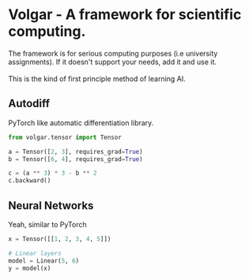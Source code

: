# Volgar - A framework for scientific computing.
The framework is for serious computing purposes (i.e university assignments). 
If it doesn't support your needs, add it and use it.
<br><br>
This is the kind of first principle method of learning AI.

## Autodiff
PyTorch like automatic differentiation library.

```python
from volgar.tensor import Tensor 

a = Tensor([2, 3], requires_grad=True)
b = Tensor([6, 4], requires_grad=True)

c = (a ** 3) * 3 - b ** 2
c.backward()
```

## Neural Networks
Yeah, similar to PyTorch

```python
x = Tensor([[1, 2, 3, 4, 5]])

# Linear layers
model = Linear(5, 6)
y = model(x)
```